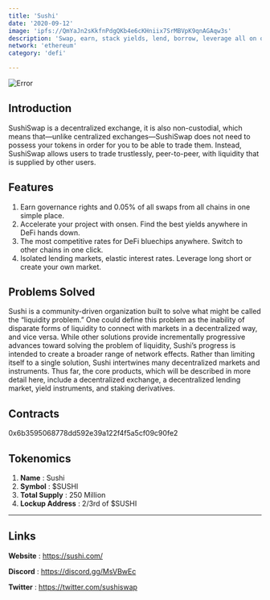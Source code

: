 ```yaml
---
title: 'Sushi'
date: '2020-09-12'
image: 'ipfs://QmYaJn2sKkfnPdgQKb4e6cKHniix7SrMBVpK9qnAGAqw3s'
description: 'Swap, earn, stack yields, lend, borrow, leverage all on one decentralized, community driven platform.'
network: 'ethereum'
category: 'defi'

---
```


![Error](ipfs://QmePphKNiueAN5QqWQsWuXM4BADSW88ZW7Fhx65nsJNrMU)

## Introduction

SushiSwap is a decentralized exchange, it is also non-custodial, which means that—unlike centralized exchanges—SushiSwap does not need to possess your tokens in order for you to be able to trade them. Instead, SushiSwap allows users to trade trustlessly, peer-to-peer, with liquidity that is supplied by other users.

## Features

1.  Earn governance rights and 0.05% of all swaps from all chains in one simple place.
2.   Accelerate your project with onsen. Find the best yields anywhere in DeFi hands down.
3. The most competitive rates for DeFi bluechips anywhere. Switch to other chains in one click.
4. Isolated lending markets, elastic interest rates. Leverage long short or create your own market.



## Problems Solved

Sushi is a community-driven organization built to solve what might be called the “liquidity problem.” One could define this problem as the inability of disparate forms of liquidity to connect with markets in a decentralized way, and vice versa. While other solutions provide incrementally progressive advances toward solving the problem of liquidity, Sushi’s progress is intended to create a broader range of network effects. Rather than limiting itself to a single solution, Sushi intertwines many decentralized markets and instruments. Thus far, the core products, which will be described in more detail here, include a decentralized exchange, a decentralized lending market, yield instruments, and staking derivatives. 

## Contracts

0x6b3595068778dd592e39a122f4f5a5cf09c90fe2


## Tokenomics

1. **Name** : Sushi
2. **Symbol** : $SUSHI
3. **Total Supply** : 250 Million
4. **Lockup Address** : 2/3rd of $SUSHI 

---

## Links

**Website** : <https://sushi.com/>

**Discord** : <https://discord.gg/MsVBwEc>

**Twitter** : <https://twitter.com/sushiswap>
